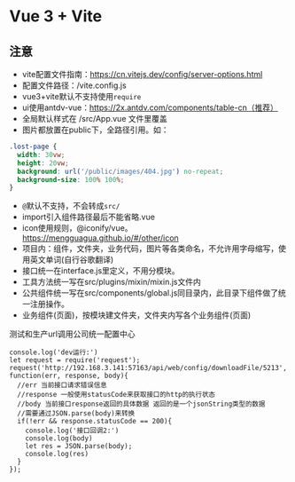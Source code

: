 # Vue 3 + Vite

## 注意
- vite配置文件指南：https://cn.vitejs.dev/config/server-options.html
- 配置文件路径：/vite.config.js
- vue3+vite默认不支持使用`require`
- ui使用antdv-vue：https://2x.antdv.com/components/table-cn（推荐）
- 全局默认样式在 /src/App.vue 文件里覆盖
- 图片都放置在public下，全路径引用。如：
```css
.lost-page {
  width: 30vw;
  height: 20vw;
  background: url('/public/images/404.jpg') no-repeat;
  background-size: 100% 100%;
}
```
- `@`默认不支持，不会转成`src/`
- import引入组件路径最后不能省略.vue
- icon使用规则，@iconify/vue。https://mengguagua.github.io/#/other/icon
- 项目内：组件，文件夹，业务代码，图片等各类命名，不允许用字母缩写，使用英文单词(自行谷歌翻译)
- 接口统一在interface.js里定义，不用分模块。
- 工具方法统一写在src/plugins/mixin/mixin.js文件内
- 公共组件统一写在src/components/global.js同目录内，此目录下组件做了统一注册操作。
- 业务组件(页面)，按模块建文件夹，文件夹内写各个业务组件(页面)

测试和生产url调用公司统一配置中心
```
console.log('dev运行:')
let request = require('request');
request('http://192.168.3.141:57163/api/web/config/downloadFile/5213', function(err, response, body){
  //err 当前接口请求错误信息
  //response 一般使用statusCode来获取接口的http的执行状态
  //body 当前接口response返回的具体数据 返回的是一个jsonString类型的数据
  //需要通过JSON.parse(body)来转换
  if(!err && response.statusCode == 200){
    console.log('接口回调2:')
    console.log(body)
    let res = JSON.parse(body);
    console.log(res)
  }
});
```
